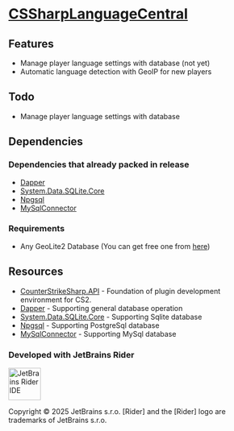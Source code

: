 ﻿# [CSSharpLanguageCentral](https://github.com/fltuna/CSSharpLanguageCentral)

## Features

- Manage player language settings with database (not yet)
- Automatic language detection with GeoIP for new players

## Todo

- Manage player language settings with database

## Dependencies

### Dependencies that already packed in release

- [Dapper](https://github.com/DapperLib/Dapper)
- [System.Data.SQLite.Core](https://www.nuget.org/packages/system.data.sqlite.core/)
- [Npgsql](https://github.com/npgsql/npgsql)
- [MySqlConnector](https://github.com/mysql-net/MySqlConnector)

### Requirements

- Any GeoLite2 Database (You can get free one from [here](https://github.com/P3TERX/GeoLite.mmdb/releases/latest))


## Resources

- [CounterStrikeSharp.API](https://github.com/roflmuffin/CounterStrikeSharp) - Foundation of plugin development environment for CS2.
- [Dapper](https://github.com/DapperLib/Dapper) - Supporting general database operation
- [System.Data.SQLite.Core](https://www.nuget.org/packages/system.data.sqlite.core/) - Supporting Sqlite database
- [Npgsql](https://github.com/npgsql/npgsql) - Supporting PostgreSql database
- [MySqlConnector](https://github.com/mysql-net/MySqlConnector) - Supporting MySql database

### Developed with JetBrains Rider

<img src="https://resources.jetbrains.com/storage/products/company/brand/logos/Rider_icon.png" width="64" alt="JetBrains Rider IDE"/>

Copyright © 2025 JetBrains s.r.o. [Rider] and the [Rider] logo are trademarks of JetBrains s.r.o.